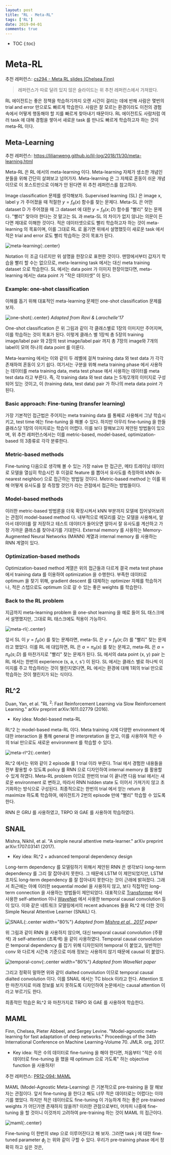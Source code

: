 ```yaml
---
layout: post
title: "RL - Meta-RL"
tags: ['RL']
date: 2019-04-01
comments: true
---
```


* TOC
{:toc}

# Meta-RL

추천 레퍼런스: [cs294 - Meta RL slides (Chelsea Finn)](http://rail.eecs.berkeley.edu/deeprlcourse/static/slides/lec-20.pdf)

> 레퍼런스가 따로 달려 있지 않은 슬라이드는 위 추천 레퍼런스에서 가져왔다.

RL 에이전트는 좋은 정책을 학습하기까지 오랜 시간이 걸리는 데에 반해 사람은 몇번의 trial and error 만으로도 빠르게 학습한다. 사람은 잘 모르는 환경이라도 이전의 경험 속에서 어떻게 행동해야 할 지를 빠르게 찾아내기 때문이다. RL 에이전트도 사람처럼 여러 task 에 대해 경험을 쌓아서 새로운 task 를 만나도 빠르게 학습하고자 하는 것이 meta-RL 이다.

<!-- Meta-RL 은 meta-learning 을 RL 에 적용한 것이다. 그 과정에서 meta-learner 의 알고리즘이 크게 달라지지 않기 때문에, meta-RL 논문들은 RL specific 하지 않은 경우가 많다. -->

## Meta-Learning

추천 레퍼런스: https://lilianweng.github.io/lil-log/2018/11/30/meta-learning.html

Meta-RL 은 RL 에서의 meta-learning 이다. Meta-learning 자체가 생소한 개념인 분들을 위해 간단히 살펴보고 넘어가자. Meta-learning 은 그 자체로 혼동이 쉬운 개념이므로 이 포스트만으로 이해가 안 된다면 위 추천 레퍼런스를 참고하자.

Image classification 문제를 생각해보자. Supervised learning (SL) 은 image x, label y 가 주어졌을 때 적절한 $y=f_\theta(x)$ 함수를 찾는 문제다. Meta-SL 은 어떤 dataset D 가 주어졌을 때 그 dataset 에 대한 $y=f_\theta(x; D)$ 함수를 "빨리" 찾는 문제다. "빨리" 찾아야 한다는 것 말고는 SL 과 meta-SL 의 차이가 없지 않냐는 의문이 든다면 제대로 이해한 것이다. 적은 데이터셋으로도 빨리 학습하고자 하는 것이 meta-learning 의 목표이며, 이를 그대로 RL 로 옮기면 위에서 설명했듯이 새로운 task 에서 적은 trial and error 로도 빨리 학습하는 것이 목표가 된다.

![meta-learning](/assets/rl/meta-metalearning.png){:.center}

Notation 이 조금 다르지만 위 설명을 한장으로 표현한 것이다. 맨땅에서부터 갑자기 학습을 빨리 할 수는 없으므로, meta-learning task 에서는 대신 meta training dataset 으로 학습한다. SL 에서는 data point 가 이미지 한장이었다면, meta-learning 에서는 data point 가 "작은 데이터셋" 이 된다.

### Example: one-shot classification

이해를 돕기 위해 대표적인 meta-learning 문제인 one-shot classification 문제를 보자.

![one-shot](/assets/rl/meta-one-shot-ex.png){:.center}
*Adapted from Ravi & Larochelle'17*

One-shot classification 은 위 그림과 같이 각 클래스별로 1장의 이미지만 주어지며, 이를 학습하는 것이 목표가 된다. 이렇게 클래스 별 1장씩 총 5장의 training image/label pair 와 2장의 test image/label pair 까지 총 7장의 image와 7개의 label이 모여 하나의 data point 를 이룬다.

Meta-learning 에서는 이와 같이 두 레벨에 걸쳐 training data 와 test data 가 각각 존재하여 혼동이 오기 쉽다. 여기서는 구분을 위해 meta training phase 에서 사용하는 데이터를 meta training data, meta test phase 에서 사용하는 데이터를 meta test data 라고 부른다. 즉, 각 training data 와 test data 는 5개/2개의 이미지로 구성되어 있는 것이고, 이 (training data, test data) pair 가 하나의 meta data point 가 된다.

### Basic approach: Fine-tuning (transfer learning)

가장 기본적인 접근법은 주어지는 meta training data 를 통째로 사용해서 그냥 학습시키고, test time 에는 fine-tuning 을 해볼 수 있다. 하지만 아무리 fine-tuning 을 한들 클래스당 1장의 이미지로는 학습이 어렵다. 이를 보다 잘해보고자 제안된 방법들이 있으며, 위 추천 레퍼런스에서는 이를 metric-based, model-based, optimization-based 의 3종류로 각각 분류한다.

### Metric-based methods

Fine-tuning 다음으로 생각해 볼 수 있는 가장 naive 한 접근은, 메타 트레이닝 데이터로 모델을 열심히 학습시킨 후 이걸로 feature 를 뽑아서 유사도를 측정하여 kNN (k-nearest neighbor) 으로 접근하는 방법일 것이다. Metric-based method 는 이를 위해 어떻게 유사도를 잘 측정할 것인가 라는 관점에서 접근하는 방법들이다.

### Model-based methods

이러한 metric-based 방법론을 더욱 확장시켜서 kNN 부분까지 모델에 집어넣어보려는 관점이 model-based method 다. 내부적으로 메모리를 갖는 모델을 사용해서, 알아서 데이터를 잘 저장하고 테스트 데이터가 들어오면 알아서 잘 유사도를 계산하고 가장 가까운 클래스를 찾아내기를 기대한다. External memory 를 사용하는 Memory-Augmented Neural Networks (MANN) 계열과 internal memory 를 사용하는 RNN 계열이 있다.

### Optimization-based methods

Optimization-based method 계열은 위의 접근들과 다르게 결국 meta test phase 에서 training data 를 이용하여 optimization 을 수행한다. 부족한 데이터로 optimum 을 찾기 위해, gradient descent 를 대체하는 optimizer 자체를 학습하거나, 적은 스텝으로도 optimum 으로 갈 수 있는 좋은 weights 를 학습한다.

<!-- Optimization-based method 계열은 위의 접근들과 다르게 gradient descent (GD) 에서 문제점을 찾는다. GD 는 적은 데이터와 적은 스텝으로 scratch 부터 모델을 학습할 수 있는 방법론이 아니므로, 적은 데이터로도 학습을 가능하게 만들어주는 optimizer 를 학습하거나, 적은 스텝으로도 optimum 으로 갈 수 있는 better starting point 를 찾자는 방법론이다. -->

### Back to the RL problem

지금까지 meta-learning problem 을 one-shot learning 을 예로 들어 SL 태스크에서 설명했지만, 그대로 RL 태스크에도 적용이 가능하다.

![meta-rl](/assets/rl/meta-metarl.png){:.center}

앞서 SL 이 $y=f_\theta(x)$ 를 찾는 문제라면, meta-SL 은 $y=f_\theta(x; D)$ 를 "빨리" 찾는 문제라고 했었다. 이를 RL 에 대입하면, RL 은 $a=\pi_\theta(s)$ 를 찾는 문제고, meta-RL 은 $a=\pi_\theta(s; D)$ 를 마찬가지로 "빨리" 찾는 문제가 된다. SL 에서의 data point (x, y) pair 는 RL 에서는 한번의 experience (s, a, r, s') 이 된다. SL 에서는 클래스 별로 하나씩 이미지를 주고 학습하라는 것이 챌린지였다면, RL 에서는 환경에 대해 1회의 trial 만으로 학습하는 것이 챌린지가 되는 식이다.

## RL^2

Duan, Yan, et al. "RL $^ 2$: Fast Reinforcement Learning via Slow Reinforcement Learning." arXiv preprint arXiv:1611.02779 (2016).

- Key idea: Model-based meta-RL

RL^2 는 model-based meta-RL 이다. Meta training 시에 다양한 environment 에 대한 interaction 을 통해 general 한 interpretation 을 얻고, 이를 사용하여 적은 수의 trial 만으로도 새로운 environment 를 학습할 수 있다.

![meta-rl^2](/assets/rl/meta-rl^2.png){:.center}

RL^2 에서는 위와 같이 2 episode 를 1 trial 이라 부른다. Trial 에서 경험한 내용들을 전부 활용할 수 있도록 policy 를 RNN 으로 디자인하여 internal memory 를 활용할 수 있게 하였다. Meta-RL problem 이므로 한번의 trial 이 끝나면 다음 trial 에서는 새로운 environment 로 변하고, 따라서 RNN hidden state 도 이어서 가져가지 않고 초기화하는 방식으로 구성된다. 최종적으로는 한번의 trial 에서 얻는 return 을 maximize 하도록 학습하여, 에이전트가 2번의 episode 만에 "빨리" 학습할 수 있도록 한다. 

RNN 은 GRU 를 사용하였고, TRPO 와 GAE 를 사용하여 학습하였다.

## SNAIL

Mishra, Nikhil, et al. "A simple neural attentive meta-learner." arXiv preprint arXiv:1707.03141 (2017).

- Key idea: RL^2 + advanced temporal dependency design

Long-term dependency 를 모델링하기 위해서 제안된 RNN 은 생각보다 long-term dependency 를 그리 잘 잡아내지 못한다. 그 때문에 LSTM 이 제안되었지만, LSTM 조차도 long-term dependency 를 잘 잡아내지 못한다는 것이 근래에 밝혀졌다. 그래서 최근에는 아예 이러한 sequential model 을 사용하지 않고, 보다 직접적인 long-term connection 을 사용하는 방법들이 제안되었다. 대표적으로 [Transformer](http://papers.nips.cc/paper/7181-attention-is-all-you-need) 에서 사용한 self-attention 이나 [WaveNet](https://arxiv.org/abs/1609.03499) 에서 사용한 temporal causal convolution 등이 있다. 이와 같은 네트워크 모델링에서의 recent advances 들을 RL^2 에 더한 것이 Simple Neural Attentive Learner (SNAIL) 다.

![SNAIL](/assets/rl/meta-snail.png){:.center width="80%"}
*Adapted from [Mishra et al., 2017](http://metalearning.ml/papers/metalearn17_mishra.pdf) paper*

위 그림과 같이 RNN 을 사용하지 않으며, 대신 temporal causal convolution (주황색) 과 self-attention (초록색) 을 같이 사용하였다. Temporal causal convolution 은 temporal dependency 를 잡기 위해 디자인되어 temporal 이 붙었고, 일반적인 conv 와 다르게 시간축 기준으로 미래 정보는 사용하지 않기 때문에 causal 이 붙었다.

![temporal-conv](/assets/rl/meta-temporal-conv.png){:.center width="80%"}
*Adapted from WaveNet paper*

그리고 정확히 말하면 위와 같이 dialted convolution 이므로 temporal causal dialted convolution 이다. 이를 SNAIL 에서는 TC block 이라고 한다. Attention 또한 마찬가지로 미래 정보를 보지 못하도록 디자인하여 논문에서는 causal attention 이라고 부르기도 한다.

최종적인 학습은 RL^2 와 마찬가지로 TRPO 와 GAE 를 사용하여 학습한다.

## MAML

Finn, Chelsea, Pieter Abbeel, and Sergey Levine. "Model-agnostic meta-learning for fast adaptation of deep networks." Proceedings of the 34th International Conference on Machine Learning-Volume 70. JMLR. org, 2017.

- Key idea: 적은 수의 데이터로 fine-tuning 을 해야 한다면, 처음부터 "적은 수의 데이터로 fine-tuning 을 했을 때 optimum 으로 가도록" 하는 objective function 을 사용하자!

추천 레퍼런스: [PR12-094: MAML](https://youtu.be/fxJXXKZb-ik)

MAML (Model-Agnostic Meta-Learning) 은 기본적으로 pre-training 을 잘 해보자는 관점이다. 앞서 fine-tuning 을 한다고 해도 너무 적은 데이터로는 어렵다는 이야기를 했었다. 하지만 적은 데이터로도 fine-tuning 이 가능하게 하는 좋은 pre-trained weights 가 어딘가엔 존재하지 않을까? 이러한 관점으로부터, 어차피 나중에 fine-tuning 을 할 것이니 이것까지 고려하여 pre-training 하는 것이 MAML 의 접근이다.

![maml](/assets/rl/meta-maml-keyidea.png){:.center}

Fine-tuning 이 한번의 step 으로 이루어진다고 해 보자. 그러면 task j 에 대한 fine-tuned parameter $\phi_j$ 는 위와 같이 구할 수 있다. 우리가 pre-training phase 에서 정확히 하고 싶은 것은, 